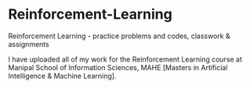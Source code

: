 # Reinforcement-Learning

Reinforcement Learning - practice problems and codes, classwork & assignments

I have uploaded all of my work for the Reinforcement Learning course at Manipal School of Information Sciences, MAHE [Masters in Artificial Intelligence & Machine Learning].
